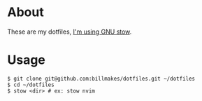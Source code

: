 # About
These are my dotfiles, [I'm using GNU stow](https://www.gnu.org/software/stow/).

# Usage
```shell
$ git clone git@github.com:billmakes/dotfiles.git ~/dotfiles
$ cd ~/dotfiles
$ stow <dir> # ex: stow nvim
```
